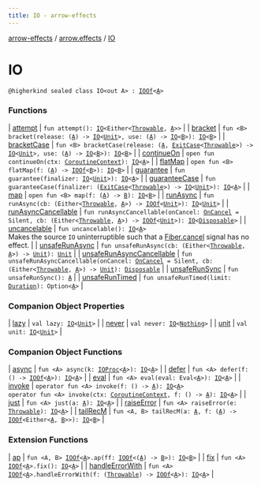 ```yaml
---
title: IO - arrow-effects
---
```


[arrow-effects](../../index.html) / [arrow.effects](../index.html) / [IO](./index.html)

# IO

`@higherkind sealed class IO<out A> : `[`IOOf`](../-i-o-of.html)`<`[`A`](index.html#A)`>`

### Functions

| [attempt](attempt.html) | `fun attempt(): `[`IO`](./index.html)`<Either<`[`Throwable`](https://kotlinlang.org/api/latest/jvm/stdlib/kotlin/-throwable/index.html)`, `[`A`](index.html#A)`>>` |
| [bracket](bracket.html) | `fun <B> bracket(release: (`[`A`](index.html#A)`) -> `[`IO`](./index.html)`<`[`Unit`](https://kotlinlang.org/api/latest/jvm/stdlib/kotlin/-unit/index.html)`>, use: (`[`A`](index.html#A)`) -> `[`IO`](./index.html)`<`[`B`](bracket.html#B)`>): `[`IO`](./index.html)`<`[`B`](bracket.html#B)`>` |
| [bracketCase](bracket-case.html) | `fun <B> bracketCase(release: (`[`A`](index.html#A)`, `[`ExitCase`](../../arrow.effects.typeclasses/-exit-case/index.html)`<`[`Throwable`](https://kotlinlang.org/api/latest/jvm/stdlib/kotlin/-throwable/index.html)`>) -> `[`IO`](./index.html)`<`[`Unit`](https://kotlinlang.org/api/latest/jvm/stdlib/kotlin/-unit/index.html)`>, use: (`[`A`](index.html#A)`) -> `[`IO`](./index.html)`<`[`B`](bracket-case.html#B)`>): `[`IO`](./index.html)`<`[`B`](bracket-case.html#B)`>` |
| [continueOn](continue-on.html) | `open fun continueOn(ctx: `[`CoroutineContext`](https://kotlinlang.org/api/latest/jvm/stdlib/kotlin.coroutines/-coroutine-context/index.html)`): `[`IO`](./index.html)`<`[`A`](index.html#A)`>` |
| [flatMap](flat-map.html) | `open fun <B> flatMap(f: (`[`A`](index.html#A)`) -> `[`IOOf`](../-i-o-of.html)`<`[`B`](flat-map.html#B)`>): `[`IO`](./index.html)`<`[`B`](flat-map.html#B)`>` |
| [guarantee](guarantee.html) | `fun guarantee(finalizer: `[`IO`](./index.html)`<`[`Unit`](https://kotlinlang.org/api/latest/jvm/stdlib/kotlin/-unit/index.html)`>): `[`IO`](./index.html)`<`[`A`](index.html#A)`>` |
| [guaranteeCase](guarantee-case.html) | `fun guaranteeCase(finalizer: (`[`ExitCase`](../../arrow.effects.typeclasses/-exit-case/index.html)`<`[`Throwable`](https://kotlinlang.org/api/latest/jvm/stdlib/kotlin/-throwable/index.html)`>) -> `[`IO`](./index.html)`<`[`Unit`](https://kotlinlang.org/api/latest/jvm/stdlib/kotlin/-unit/index.html)`>): `[`IO`](./index.html)`<`[`A`](index.html#A)`>` |
| [map](map.html) | `open fun <B> map(f: (`[`A`](index.html#A)`) -> `[`B`](map.html#B)`): `[`IO`](./index.html)`<`[`B`](map.html#B)`>` |
| [runAsync](run-async.html) | `fun runAsync(cb: (Either<`[`Throwable`](https://kotlinlang.org/api/latest/jvm/stdlib/kotlin/-throwable/index.html)`, `[`A`](index.html#A)`>) -> `[`IOOf`](../-i-o-of.html)`<`[`Unit`](https://kotlinlang.org/api/latest/jvm/stdlib/kotlin/-unit/index.html)`>): `[`IO`](./index.html)`<`[`Unit`](https://kotlinlang.org/api/latest/jvm/stdlib/kotlin/-unit/index.html)`>` |
| [runAsyncCancellable](run-async-cancellable.html) | `fun runAsyncCancellable(onCancel: `[`OnCancel`](../-on-cancel/index.html)` = Silent, cb: (Either<`[`Throwable`](https://kotlinlang.org/api/latest/jvm/stdlib/kotlin/-throwable/index.html)`, `[`A`](index.html#A)`>) -> `[`IOOf`](../-i-o-of.html)`<`[`Unit`](https://kotlinlang.org/api/latest/jvm/stdlib/kotlin/-unit/index.html)`>): `[`IO`](./index.html)`<`[`Disposable`](../../arrow.effects.typeclasses/-disposable.html)`>` |
| [uncancelable](uncancelable.html) | `fun uncancelable(): `[`IO`](./index.html)`<`[`A`](index.html#A)`>`<br>Makes the source `IO` uninterruptible such that a [Fiber.cancel](#) signal has no effect. |
| [unsafeRunAsync](unsafe-run-async.html) | `fun unsafeRunAsync(cb: (Either<`[`Throwable`](https://kotlinlang.org/api/latest/jvm/stdlib/kotlin/-throwable/index.html)`, `[`A`](index.html#A)`>) -> `[`Unit`](https://kotlinlang.org/api/latest/jvm/stdlib/kotlin/-unit/index.html)`): `[`Unit`](https://kotlinlang.org/api/latest/jvm/stdlib/kotlin/-unit/index.html) |
| [unsafeRunAsyncCancellable](unsafe-run-async-cancellable.html) | `fun unsafeRunAsyncCancellable(onCancel: `[`OnCancel`](../-on-cancel/index.html)` = Silent, cb: (Either<`[`Throwable`](https://kotlinlang.org/api/latest/jvm/stdlib/kotlin/-throwable/index.html)`, `[`A`](index.html#A)`>) -> `[`Unit`](https://kotlinlang.org/api/latest/jvm/stdlib/kotlin/-unit/index.html)`): `[`Disposable`](../../arrow.effects.typeclasses/-disposable.html) |
| [unsafeRunSync](unsafe-run-sync.html) | `fun unsafeRunSync(): `[`A`](index.html#A) |
| [unsafeRunTimed](unsafe-run-timed.html) | `fun unsafeRunTimed(limit: `[`Duration`](../../arrow.effects.typeclasses/-duration/index.html)`): Option<`[`A`](index.html#A)`>` |

### Companion Object Properties

| [lazy](lazy.html) | `val lazy: `[`IO`](./index.html)`<`[`Unit`](https://kotlinlang.org/api/latest/jvm/stdlib/kotlin/-unit/index.html)`>` |
| [never](never.html) | `val never: `[`IO`](./index.html)`<`[`Nothing`](https://kotlinlang.org/api/latest/jvm/stdlib/kotlin/-nothing/index.html)`>` |
| [unit](unit.html) | `val unit: `[`IO`](./index.html)`<`[`Unit`](https://kotlinlang.org/api/latest/jvm/stdlib/kotlin/-unit/index.html)`>` |

### Companion Object Functions

| [async](async.html) | `fun <A> async(k: `[`IOProc`](../-i-o-proc.html)`<`[`A`](async.html#A)`>): `[`IO`](./index.html)`<`[`A`](async.html#A)`>` |
| [defer](defer.html) | `fun <A> defer(f: () -> `[`IOOf`](../-i-o-of.html)`<`[`A`](defer.html#A)`>): `[`IO`](./index.html)`<`[`A`](defer.html#A)`>` |
| [eval](eval.html) | `fun <A> eval(eval: Eval<`[`A`](eval.html#A)`>): `[`IO`](./index.html)`<`[`A`](eval.html#A)`>` |
| [invoke](invoke.html) | `operator fun <A> invoke(f: () -> `[`A`](invoke.html#A)`): `[`IO`](./index.html)`<`[`A`](invoke.html#A)`>`<br>`operator fun <A> invoke(ctx: `[`CoroutineContext`](https://kotlinlang.org/api/latest/jvm/stdlib/kotlin.coroutines/-coroutine-context/index.html)`, f: () -> `[`A`](invoke.html#A)`): `[`IO`](./index.html)`<`[`A`](invoke.html#A)`>` |
| [just](just.html) | `fun <A> just(a: `[`A`](just.html#A)`): `[`IO`](./index.html)`<`[`A`](just.html#A)`>` |
| [raiseError](raise-error.html) | `fun <A> raiseError(e: `[`Throwable`](https://kotlinlang.org/api/latest/jvm/stdlib/kotlin/-throwable/index.html)`): `[`IO`](./index.html)`<`[`A`](raise-error.html#A)`>` |
| [tailRecM](tail-rec-m.html) | `fun <A, B> tailRecM(a: `[`A`](tail-rec-m.html#A)`, f: (`[`A`](tail-rec-m.html#A)`) -> `[`IOOf`](../-i-o-of.html)`<Either<`[`A`](tail-rec-m.html#A)`, `[`B`](tail-rec-m.html#B)`>>): `[`IO`](./index.html)`<`[`B`](tail-rec-m.html#B)`>` |

### Extension Functions

| [ap](../arrow.-kind/ap.html) | `fun <A, B> `[`IOOf`](../-i-o-of.html)`<`[`A`](../arrow.-kind/ap.html#A)`>.ap(ff: `[`IOOf`](../-i-o-of.html)`<(`[`A`](../arrow.-kind/ap.html#A)`) -> `[`B`](../arrow.-kind/ap.html#B)`>): `[`IO`](./index.html)`<`[`B`](../arrow.-kind/ap.html#B)`>` |
| [fix](../arrow.-kind/fix.html) | `fun <A> `[`IOOf`](../-i-o-of.html)`<`[`A`](../arrow.-kind/fix.html#A)`>.fix(): `[`IO`](./index.html)`<`[`A`](../arrow.-kind/fix.html#A)`>` |
| [handleErrorWith](../arrow.-kind/handle-error-with.html) | `fun <A> `[`IOOf`](../-i-o-of.html)`<`[`A`](../arrow.-kind/handle-error-with.html#A)`>.handleErrorWith(f: (`[`Throwable`](https://kotlinlang.org/api/latest/jvm/stdlib/kotlin/-throwable/index.html)`) -> `[`IOOf`](../-i-o-of.html)`<`[`A`](../arrow.-kind/handle-error-with.html#A)`>): `[`IO`](./index.html)`<`[`A`](../arrow.-kind/handle-error-with.html#A)`>` |

